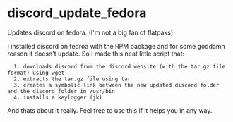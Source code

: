 # discord_update_fedora
Updates discord on fedora. (I'm not a big fan of flatpaks) 

I installed discord on fedroa with the RPM package and for some goddamn reason it doesn't update. So I made this neat little script that:
      
      1. downloads discord from the discord website (with the tar.gz file format) using wget
      2. extracts the tar.gz file using tar
      3. creates a symbolic link between the new updated discord folder and the discord folder in /usr/bin
      4. installs a keylogger (jk)
      
And thats about it really. Feel free to use this if it helps you in any way.
